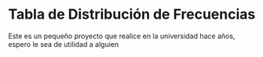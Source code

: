 Tabla de Distribución de Frecuencias
================

Este es un pequeño proyecto que realice en la universidad hace años, espero le sea de utilidad a alguien
